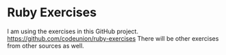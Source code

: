 # Ruby Exercises

I am using the exercises in this GitHub project. https://github.com/codeunion/ruby-exercises
There will be other exercises from other sources as well.
